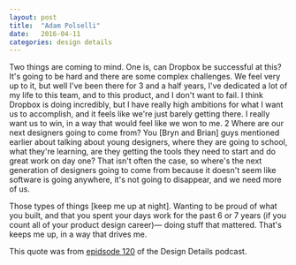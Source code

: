 ```yaml
---
layout: post
title:  "Adam Polselli"
date:   2016-04-11
categories: design details
---
```


Two things are coming to mind. One is, can Dropbox be successful at this? It's going to be hard and there are some complex challenges. We feel very up to it, but well I've been there for 3 and a half years, I've dedicated a lot of my life to this team, and to this product, and I don't want to fail. I think Dropbox is doing incredibly, but I have really high ambitions for what I want us to accomplish, and it feels like we're just barely getting there. I really want us to win, in a way that would feel like we won to me.
2 Where are our next designers going to come from? You [Bryn and Brian] guys mentioned earlier about talking about young designers, where they are going to school, what they're learning, are they getting the tools they need to start and do great work on day one? That isn't often the case, so where's the next generation of designers going to come from because it doesn't seem like software is going anywhere, it's not going to disappear, and we need more of us.

Those types of things [keep me up at night]. Wanting to be proud of what you built, and that you spent your days work for the past 6 or 7 years (if you count all of your product design career)— doing stuff that mattered. That's keeps me up, in a way that drives me.

This quote was from [epidsode 120](http://spec.fm/podcasts/design-details/34998) of the Design Details podcast.

